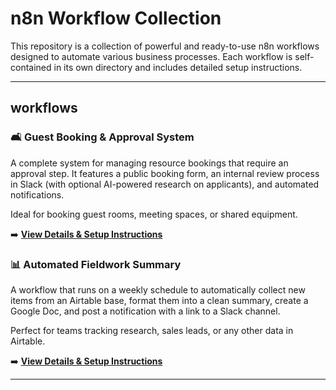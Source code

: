 # n8n Workflow Collection

This repository is a collection of powerful and ready-to-use n8n workflows designed to automate various business processes. Each workflow is self-contained in its own directory and includes detailed setup instructions.

---

## workflows

### 🛋️ Guest Booking & Approval System

A complete system for managing resource bookings that require an approval step. It features a public booking form, an internal review process in Slack (with optional AI-powered research on applicants), and automated notifications.

Ideal for booking guest rooms, meeting spaces, or shared equipment.

➡️ **[View Details & Setup Instructions](./guest-booking-system-deep-research/readme.md)**

### 📊 Automated Fieldwork Summary

A workflow that runs on a weekly schedule to automatically collect new items from an Airtable base, format them into a clean summary, create a Google Doc, and post a notification with a link to a Slack channel.

Perfect for teams tracking research, sales leads, or any other data in Airtable.

➡️ **[View Details & Setup Instructions](./summarize-airtable-to-gdocs-and-slack/readme.md)**

---
